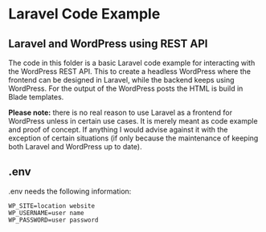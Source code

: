 # Laravel Code Example

## Laravel and WordPress using REST API

The code in this folder is a basic Laravel code example for interacting with the WordPress REST API. 
This to create a headless WordPress where the frontend can be designed in Laravel, while the backend keeps using WordPress. For the output of the WordPress posts the HTML is build in Blade templates.


**Please note:** there is no real reason to use Laravel as a frontend for WordPress unless in certain use cases. It is merely meant as code example and proof of concept. If anything I would advise against it with the exception of certain situations (if only because the maintenance of keeping both Laravel and WordPress up to date). 

## .env

.env needs the following information: 

```
WP_SITE=location website
WP_USERNAME=user name
WP_PASSWORD=user password
```



